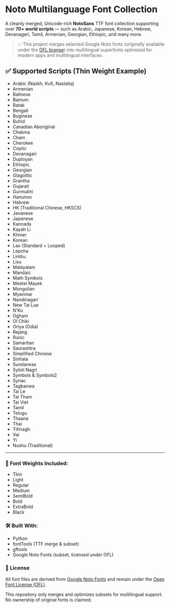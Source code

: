 # Noto Multilanguage Font Collection

A cleanly merged, Unicode-rich **NotoSans** TTF font collection supporting over **70+ world scripts** — such as Arabic, Japanese, Korean, Hebrew, Devanagari, Tamil, Armenian, Georgian, Ethiopic, and many more.

> ✅ This project merges selected Google Noto fonts (originally available under the [OFL license](https://scripts.sil.org/OFL)) into multilingual superfonts optimized for modern apps and multilingual interfaces.

## ✅ Supported Scripts (Thin Weight Example)

- Arabic (Naskh, Kufi, Nastaliq)
- Armenian
- Balinese
- Bamum
- Batak
- Bengali
- Buginese
- Buhid
- Canadian Aboriginal
- Chakma
- Cham
- Cherokee
- Coptic
- Devanagari
- Duployan
- Ethiopic
- Georgian
- Glagolitic
- Grantha
- Gujarati
- Gurmukhi
- Hanunoo
- Hebrew
- HK (Traditional Chinese, HKSCS)
- Javanese
- Japanese
- Kannada
- Kayah Li
- Khmer
- Korean
- Lao (Standard + Looped)
- Lepcha
- Limbu
- Lisu
- Malayalam
- Mandaic
- Math Symbols
- Meetei Mayek
- Mongolian
- Myanmar
- Nandinagari
- New Tai Lue
- N'Ko
- Ogham
- Ol Chiki
- Oriya (Odia)
- Rejang
- Runic
- Samaritan
- Saurashtra
- Simplified Chinese
- Sinhala
- Sundanese
- Syloti Nagri
- Symbols & Symbols2
- Syriac
- Tagbanwa
- Tai Le
- Tai Tham
- Tai Viet
- Tamil
- Telugu
- Thaana
- Thai
- Tifinagh
- Vai
- Yi
- Nushu (Traditional)

---

### 📂 Font Weights Included:
- Thin
- Light
- Regular
- Medium
- SemiBold
- Bold
- ExtraBold
- Black

### 🛠 Built With:
- Python
- fontTools (TTF merge & subset)
- gftools
- Google Noto Fonts (subset, licensed under OFL)

### 📄 License
All font files are derived from [Google Noto Fonts](https://github.com/notofonts) and remain under the [Open Font License (OFL)](https://scripts.sil.org/OFL).

This repository only merges and optimizes subsets for multilingual support. No ownership of original fonts is claimed.
